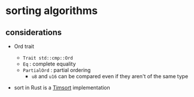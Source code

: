 # sorting algorithms

## considerations

- Ord trait
  - `Trait std::cmp::Ord`
  - `Eq` : complete equality
  - `PartialOrd` : partial ordering
    - `u8` and `u16` can be compared even if they aren't of the same type

- sort in Rust is a [Timsort](https://en.wikipedia.org/wiki/Timsort) implementation
